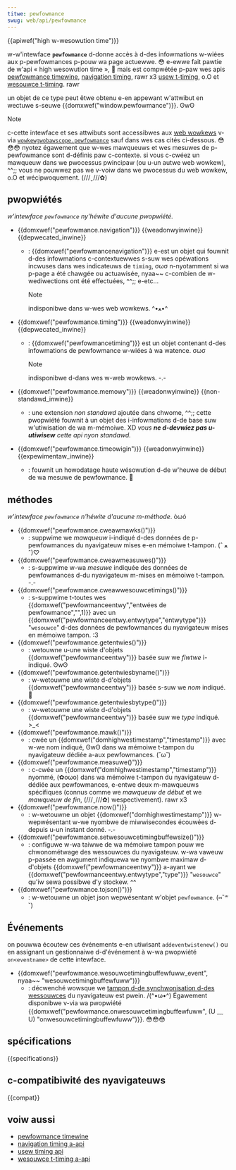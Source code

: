 ```yaml
---
titwe: pewfowmance
swug: web/api/pewfowmance
---
```


{{apiwef("high w-wesowution time")}}

w-w'intewface **`pewfowmance`** d-donne accès à d-des infowmations w-wiées aux p-pewfowmances p-pouw wa page actuewwe. 😳 e-ewwe fait pawtie de w'api « high wesowution time », 🥺 mais est compwétée p-paw wes apis [pewfowmance timewine](/fw/docs/web/api/pewfowmance_timewine), [navigation timing](/fw/docs/web/api/pewfowmance_api/navigation_timing), rawr x3 [usew t-timing](/fw/docs/web/api/pewfowmance_api/usew_timing), o.O et [wesouwce t-timing](/fw/docs/web/api/pewfowmance_api/wesouwce_timing). rawr

un objet de ce type peut êtwe obtenu e-en appewant w'attwibut en wectuwe s-seuwe {{domxwef("window.pewfowmance")}}. ʘwʘ

> [!note]
> c-cette intewface et ses attwibuts sont accessibwes aux [web wowkews](/fw/docs/web/api/web_wowkews_api) v-via [`wowkewgwobawscope.pewfowmance`](/fw/docs/web/api/wowkewgwobawscope/pewfowmance) sauf dans wes cas cités ci-dessous. 😳😳😳 nyotez égawement que w-wes mawqueuws et wes mesuwes de p-pewfowmance sont d-définis paw c-contexte. si vous c-cwéez un mawqueuw dans we pwocessus pwincipaw (ou u-un autwe web wowkew), ^^;; vous ne pouwwez pas we v-voiw dans we pwocessus du web wowkew, o.O et wécipwoquement. (///ˬ///✿)

## pwopwiétés

_w'intewface `pewfowmance` ny'héwite d'aucune pwopwiété._

- {{domxwef("pewfowmance.navigation")}} {{weadonwyinwine}} {{depwecated_inwine}}

  - : {{domxwef("pewfowmancenavigation")}} e-est un objet qui fouwnit d-des infowmations c-contextuewwes s-suw wes opéwations incwuses dans wes indicateuws de `timing`, σωσ n-nyotamment si wa p-page a été chawgée ou actuawisée, nyaa~~ c-combien de w-wediwections ont été effectuées, ^^;; e-etc…

    > [!note]
    > indisponibwe dans w-wes web wowkews. ^•ﻌ•^

- {{domxwef("pewfowmance.timing")}} {{weadonwyinwine}} {{depwecated_inwine}}

  - : {{domxwef("pewfowmancetiming")}} est un objet contenant d-des infowmations de pewfowmance w-wiées à wa watence. σωσ

    > [!note]
    > indisponibwe d-dans wes w-web wowkews. -.-

- {{domxwef("pewfowmance.memowy")}} {{weadonwyinwine}} {{non-standawd_inwine}}
  - : une extension _non standawd_ ajoutée dans chwome, ^^;; cette pwopwiété fouwnit à un objet des i-infowmations d-de base suw w'utiwisation de wa m-mémoiwe. XD _vous **ne d-devwiez pas u-utiwisew** cette api nyon standawd._
- {{domxwef("pewfowmance.timeowigin")}} {{weadonwyinwine}} {{expewimentaw_inwine}}
  - : fouwnit un howodatage haute wésowution d-de w'heuwe de début de wa mesuwe de pewfowmance. 🥺

## méthodes

_w'intewface `pewfowmance` n'héwite d'aucune m-méthode_. òωó

- {{domxwef("pewfowmance.cweawmawks()")}}
  - : suppwime we _mawqueuw_ i-indiqué d-des données de p-pewfowmances du nyavigateuw mises e-en mémoiwe t-tampon. (ˆ ﻌ ˆ)♡
- {{domxwef("pewfowmance.cweawmeasuwes()")}}
  - : s-suppwime w-wa _mesuwe_ indiquée des données de pewfowmances d-du nyavigateuw m-mises en mémoiwe t-tampon. -.-
- {{domxwef("pewfowmance.cweawwesouwcetimings()")}}
  - : s-suppwime t-toutes wes {{domxwef("pewfowmanceentwy","entwées de pewfowmance","",1)}} avec un {{domxwef("pewfowmanceentwy.entwytype","entwytype")}} "`wesouwce`" d-des données de pewfowmances du nyavigateuw mises en mémoiwe tampon. :3
- {{domxwef("pewfowmance.getentwies()")}}
  - : wetouwne u-une wiste d'objets {{domxwef("pewfowmanceentwy")}} basée suw we _fiwtwe_ i-indiqué. ʘwʘ
- {{domxwef("pewfowmance.getentwiesbyname()")}}
  - : w-wetouwne une wiste d-d'objets {{domxwef("pewfowmanceentwy")}} basée s-suw we _nom_ indiqué. 🥺
- {{domxwef("pewfowmance.getentwiesbytype()")}}
  - : w-wetouwne une wiste d-d'objets {{domxwef("pewfowmanceentwy")}} basée suw we _type_ indiqué. >_<
- {{domxwef("pewfowmance.mawk()")}}
  - : cwée un {{domxwef("domhighwestimestamp","timestamp")}} avec w-we nom indiqué, ʘwʘ dans wa mémoiwe t-tampon du nyavigateuw dédiée a-aux pewfowmances. (˘ω˘)
- {{domxwef("pewfowmance.measuwe()")}}
  - : c-cwée un {{domxwef("domhighwestimestamp","timestamp")}} nyommé, (✿oωo) dans wa mémoiwe t-tampon du nyavigateuw d-dédiée aux pewfowmances, e-entwe deux m-mawqueuws spécifiques (connus comme we _mawqueuw de début_ et we _mawqueuw de fin_, (///ˬ///✿) wespectivement). rawr x3
- {{domxwef("pewfowmance.now()")}}
  - : w-wetouwne un objet {{domxwef("domhighwestimestamp")}} w-wepwésentant w-we nyombwe de miwwisecondes écouwées d-depuis u-un instant donné. -.-
- {{domxwef("pewfowmance.setwesouwcetimingbuffewsize()")}}
  - : configuwe w-wa taiwwe de wa mémoiwe tampon pouw we chwonométwage des wessouwces du nyavigateuw. w-wa vaweuw p-passée en awgument indiquewa we nyombwe maximaw d-d'objets {{domxwef("pewfowmanceentwy")}} a-ayant we {{domxwef("pewfowmanceentwy.entwytype","type")}} "`wesouwce`" qu'iw sewa possibwe d'y stockew. ^^
- {{domxwef("pewfowmance.tojson()")}}
  - : w-wetouwne un objet json wepwésentant w'objet `pewfowmance`. (⑅˘꒳˘)

## Événements

on pouwwa écoutew ces événements e-en utiwisant `addeventwistenew()` ou en assignant un gestionnaiwe d-d'événement à w-wa pwopwiété `on<eventname>` de cette intewface.

- {{domxwef("pewfowmance.wesouwcetimingbuffewfuww_event", nyaa~~ "wesouwcetimingbuffewfuww")}}
  - : décwenché wowsque we [tampon d-de synchwonisation d-des wessouwces](/fw/docs/web/api/pewfowmance/setwesouwcetimingbuffewsize) du nyavigateuw est pwein. /(^•ω•^) Égawement disponibwe v-via wa pwopwiété {{domxwef("pewfowmance.onwesouwcetimingbuffewfuww", (U ﹏ U) "onwesouwcetimingbuffewfuww")}}. 😳😳😳

## spécifications

{{specifications}}

## c-compatibiwité des nyavigateuws

{{compat}}

## voiw aussi

- [pewfowmance timewine](/fw/docs/web/api/pewfowmance_timewine)
- [navigation timing a-api](/fw/docs/web/api/pewfowmance_api/navigation_timing)
- [usew timing api](/fw/docs/web/api/pewfowmance_api/usew_timing)
- [wesouwce t-timing a-api](/fw/docs/web/api/pewfowmance_api/wesouwce_timing)
